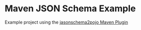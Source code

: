# Maven JSON Schema Example

Example project using the [jasonschema2pojo Maven Plugin](https://joelittlejohn.github.io/jsonschema2pojo/site/0.5.1/generate-mojo.html)

